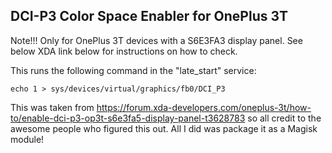 ## DCI-P3 Color Space Enabler for OnePlus 3T
Note!!! Only for OnePlus 3T devices with a S6E3FA3 display panel. See below XDA link below for instructions on how to check.

This runs the following command in the "late_start" service:

`echo 1 > sys/devices/virtual/graphics/fb0/DCI_P3`

This was taken from https://forum.xda-developers.com/oneplus-3t/how-to/enable-dci-p3-op3t-s6e3fa5-display-panel-t3628783 so all credit to the awesome people who figured this out. All I did was package it as a Magisk module!
